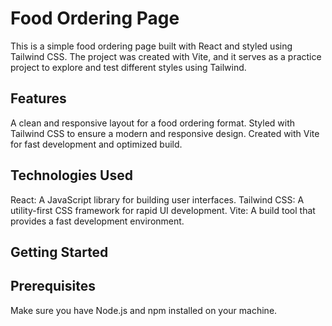 # Food Ordering Page

This is a simple food ordering page built with React and styled using Tailwind CSS. The project was created with Vite, and it serves as a practice project to explore and test different styles using Tailwind.

## Features

A clean and responsive layout for a food ordering format.
Styled with Tailwind CSS to ensure a modern and responsive design.
Created with Vite for fast development and optimized build.

## Technologies Used

React: A JavaScript library for building user interfaces.
Tailwind CSS: A utility-first CSS framework for rapid UI development.
Vite: A build tool that provides a fast development environment.

## Getting Started


## Prerequisites
Make sure you have Node.js and npm installed on your machine.




